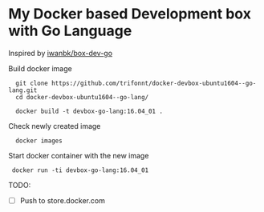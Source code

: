 # My Docker based Development box with Go Language

Inspired by [iwanbk/box-dev-go](https://github.com/iwanbk/box-dev-go)


Build docker image

```shell
  git clone https://github.com/trifonnt/docker-devbox-ubuntu1604--go-lang.git
  cd docker-devbox-ubuntu1604--go-lang/

  docker build -t devbox-go-lang:16.04_01 .
```

Check newly created image

```shell
  docker images
 ```
 
 Start docker container with the new image
 
 ```shell
  docker run -ti devbox-go-lang:16.04_01
 ```

TODO:
- [ ] Push to store.docker.com

